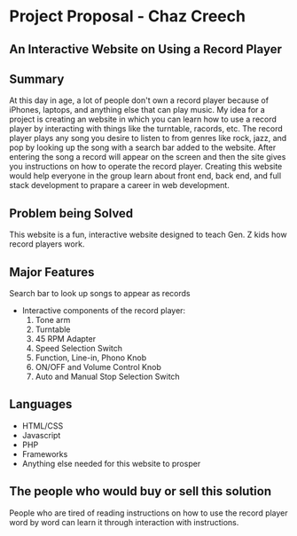# Project Proposal - Chaz Creech
## An Interactive Website on Using a Record Player
## Summary
At this day in age, a lot of people don't own a record player because of iPhones, laptops, and anything else that can play music. My idea for a project is creating an website in which you can learn how to use a record player by interacting with things like the turntable, racords, etc. The record player plays any song you desire to listen to from genres like rock, jazz, and pop by looking up the song with a search bar added to the website. After entering the song a record will appear on the screen and then the site gives you instructions on how to operate the record player. Creating this website would help everyone in the group learn about front end, back end, and full stack development to prapare a career in web development.
## Problem being Solved
This website is a fun, interactive website designed to teach Gen. Z kids how record players work.
## Major Features
Search bar to look up songs to appear as records 
* Interactive components of the record player:
  1. Tone arm
  2. Turntable
  3. 45 RPM Adapter
  4. Speed Selection Switch
  5. Function, Line-in, Phono Knob
  6. ON/OFF and Volume Control Knob
  7. Auto and Manual Stop Selection Switch
## Languages
* HTML/CSS
* Javascript
* PHP
* Frameworks
* Anything else needed for this website to prosper
## The people who would buy or sell this solution
People who are tired of reading instructions on how to use the record player word by word can learn it through interaction with instructions.
